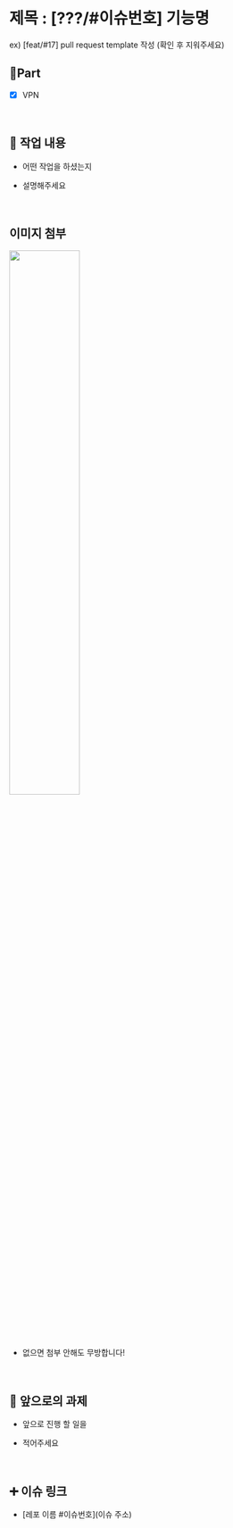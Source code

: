 # 제목 : [???/#이슈번호] 기능명
  ex) [feat/#17] pull request template 작성
  (확인 후 지워주세요)

## 🔘Part

- [x] VPN

  <br/>

## 🔎 작업 내용

- 어떤 작업을 하셨는지

- 설명해주세요

  <br/>

## 이미지 첨부

<img src="파일주소" width="50%" height="50%"/>

- 없으면 첨부 안해도 무방합니다!

<br/>

## 🔧 앞으로의 과제

- 앞으로 진행 할 일을

- 적어주세요

  <br/>

## ➕ 이슈 링크

- [레포 이름 #이슈번호](이슈 주소)

<br/>

